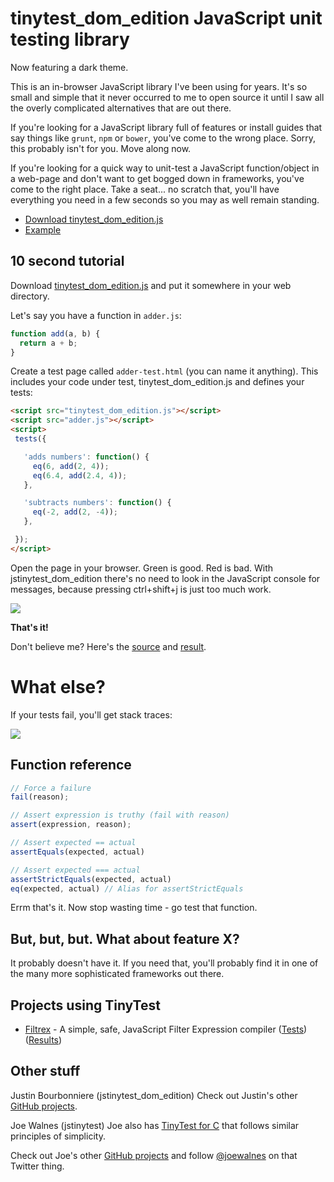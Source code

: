 tinytest_dom_edition JavaScript unit testing library
=======================================

Now featuring a dark theme.

This is an in-browser JavaScript library I've been using for years. It's so small and simple that it never occurred to me to open source it until I saw all the overly complicated alternatives that are out there.

If you're looking for a JavaScript library full of features or install guides that say things like `grunt`, `npm` or `bower`, you've come to the wrong place. Sorry, this probably isn't for you. Move along now.

If you're looking for a quick way to unit-test a JavaScript function/object in a web-page and don't want to get bogged down in frameworks, you've come to the right place. Take a seat... no scratch that, you'll have everything you need in a few seconds so you may as well remain standing.

*   [Download tinytest_dom_edition.js](https://github.com/justinbourb/jstinytest_dom_edition/blob/master/tinytest_dom_edition.js)
*   [Example](https://github.com/justinbourb/jstinytest_dom_edition/tree/master/example)

10 second tutorial
------------------

Download [tinytest_dom_edition.js](https://github.com/justinbourb/jstinytest_dom_edition/blob/master/tinytest_dom_edition.js) and put it somewhere in your web directory.

Let's say you have a function in `adder.js`:

```javascript
function add(a, b) {
  return a + b;
}
```

Create a test page called `adder-test.html` (you can name it anything). This includes your code under test, tinytest_dom_edition.js and defines your tests:

```html
<script src="tinytest_dom_edition.js"></script>
<script src="adder.js"></script>
<script>
 tests({

   'adds numbers': function() {
     eq(6, add(2, 4));
     eq(6.4, add(2.4, 4));
   },

   'subtracts numbers': function() {
     eq(-2, add(2, -4));
   },

 });
</script>
```

Open the page in your browser. Green is good. Red is bad. With jstinytest_dom_edition there's no need to look in the JavaScript console for messages, because pressing ctrl+shift+j is just too much work.

![](https://github.com/justinbourb/jstinytest_dom_edition/blob/master/screenshots/results-green.png)

**That's it!**

Don't believe me? Here's the [source](https://github.com/justinbourb/jstinytest_dom_edition/tree/master/example) and [result](https://raw.githubusercontent.com/justinbourb/jstinytest_dom_edition/master/example/adder-test.html).

What else?
==========

If your tests fail, you'll get stack traces:

![](https://github.com/justinbourb/jstinytest_dom_edition/blob/master/screenshots/results-red.png)

Function reference
------------------

```javascript
// Force a failure
fail(reason);

// Assert expression is truthy (fail with reason)
assert(expression, reason);

// Assert expected == actual
assertEquals(expected, actual)

// Assert expected === actual
assertStrictEquals(expected, actual)
eq(expected, actual) // Alias for assertStrictEquals
```

Errm that's it. Now stop wasting time - go test that function.

But, but, but. What about feature X?
------------------------------------

It probably doesn't have it. If you need that, you'll probably find it in one of the many more sophisticated frameworks out there.

Projects using TinyTest
-----------------------

*   [Filtrex](https://github.com/joewalnes/filtrex) - A simple, safe, JavaScript Filter Expression compiler ([Tests](https://github.com/joewalnes/filtrex/blob/master/test/filtrex-test.html)) ([Results](https://rawgit.com/joewalnes/filtrex/master/test/filtrex-test.html))

Other stuff
-----------
Justin Bourbonniere (jstinytest_dom_edition)
Check out Justin's other [GitHub projects](https://github.com/justinbourb).

Joe Walnes (jstinytest)
Joe also has [TinyTest for C](https://github.com/joewalnes/tinytest) that follows similar principles of simplicity.

Check out Joe's other [GitHub projects](https://github.com/joewalnes) and follow [@joewalnes](https://twitter.com/joewalnes) on that Twitter thing.
